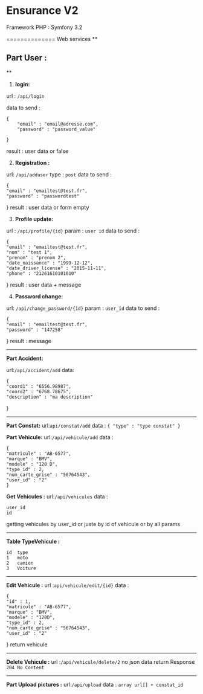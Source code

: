 Ensurance V2
=========================
Framework PHP : Symfony 3.2


==============
Web services
**

Part User :
-----------

**

 1. **login:**

url : `/api/login`

data to send :

    {
    	"email" : "email@adresse.com",
    	"password" : "password_value"
    	
    }
result : user data or false

 2. **Registration :**

url: `/api/adduser`
type : `post`
data to send :

    {
	"email" : "emailtest@test.fr",
	"password" : "passwordtest"
}
result : user data or form empty

 3. **Profile update:**

url : `/api/profile/{id}`
param : `user id`
data to send :

    {
	"email" : "emailtest@test.fr",
	"nom" : "test 1",
	"prenom" : "prenom 2",
	"date_naissance" : "1999-12-12",
	"date_driver_license" : "2015-11-11",
	"phone" : "21261610101010"
	
}
result : user data + message 

 4. **Password change:**

url: `/api/change_password/{id}`
param : `user_id`
data to send :

    {
	"email" : "emailtest@test.fr",
	"password" : "147258"
	
}
result : message


----------

**Part Accident:**

url:`/api/accident/add`
data:

    {
	"coord1" : "6556.98987",
	"coord2" : "6768.78675",
	"description" : "ma description"
}


----------


**Part Constat:**
url:`api/constat/add`
data : `{
	"type" : "type constat"
}`

**Part Vehicule:**
url:`/api/vehicule/add`
data : 

    {
	"matricule" : "AB-6577",
	"marque" : "BMV",
	"modele" : "120 D",
	"type_id" : 2,
	"num_carte_grise" : "56764543",
	"user_id" : "2"
	}
	
**Get Vehicules :**
url:`/api/vehicules`
data : 

    user_id
    id
   getting vehicules by user_id or juste by id of vehicule or by all params


----------


**Table TypeVehicule :**

    id	type
	1	moto
	2	camion
	3	Voiture


----------
**Edit Vehicule :**
url :`api/vehicule/edit/{id}`
data :

    {
	"id" : 1,
	"matricule" : "AB-6577",
	"marque" : "BMV",
	"modele" : "120D",
	"type_id" : 2,
	"num_carte_grise" : "56764543",
	"user_id" : "2"
}
return vehicule 

----------
**Delete Vehicule :**
url :`/api/vehicule/delete/2`
no json data
return Response `204 No Content`

----------


**Part Upload pictures :**
url:`/api/upload`
data : `array url[] + constat_id`



